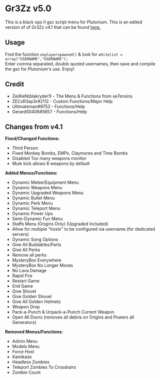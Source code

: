 # Gr3Zz v5.0

This is a black ops II gsc script menu for Plutonium. This is an edited version of of Gr3Zz v4.1 that can be found [here.](https://www.se7ensins.com/forums/threads/release-gsc-black-ops-2-gr3zz-v4-1-zombie-patch-xbox-ps3-pc.1205963/
)

## Usage

Find the function `onplayerspawned()` & look for `whitelist = array("USERNAME","USERNAME");`<br />
Enter comma separated, double quoted usernames, then save and compile the gsc for Plutonium's use. Enjoy!

## Credit

- ZeiiKeN(blakryder1) - The Menu & Functions from se7ensins
- ZECxR3ap3r#2112 - Custom Functions/Major Help
- Ultimateman#9753 - Functions/Help
- GerardS0406#5657 - Functions/Help

## Changes from v4.1

**Fixed/Changed Functions:**

- Third Person
- Fixed Monkey Bombs, EMPs, Claymores and Time Bombs
- Disabled Too many weapons monitor
- Mule kick allows 8 weapons by default

**Added Menus/Functions:**

- Dynamic Melee/Equipment Menu
- Dynamic Weapons Menu
- Dynamic Upgraded Weapons Menu
- Dynamic Bullet Menu
- Dynamic Perk Menu
- Dynamic Teleport Menu
- Dynamic Power Ups
- Semi-Dynamic Fun Menu
- Staffs Menu (Origins Only) (Upgraded Included)
- Allow for multiple "hosts" to be configured via username (for dedicated servers)
- Dynamic Song Options
- Give All Buildables/Parts
- Give All Perks
- Remove all perks
- MysteryBox Everywhere
- MysteryBox No Longer Moves
- No Lava Damage
- Rapid Fire
- Restart Game
- End Game
- Give Shovel
- Give Golden Shovel
- Give All Golden Helmets
- Weapon Drop
- Pack-a-Punch & Unpack-a-Punch Current Weapon
- Open All Doors (removes all debris on Origins and Powers all Generators)

**Removed Menus/Functions:**

- Admin Menu
- Models Menu
- Force Host
- Kamikaze
- Headless Zombies
- Teleport Zombies To Crosshairs
- Zombie Count
